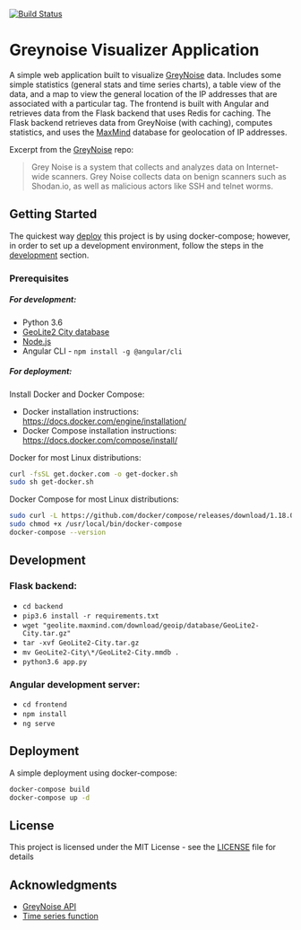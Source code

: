 [![Build Status](https://travis-ci.org/cbuto/greynoise-visualizer.svg?branch=master)](https://travis-ci.org/cbuto/greynoise-visualizer)
# Greynoise Visualizer Application

A simple web application built to visualize [GreyNoise](https://github.com/Grey-Noise-Intelligence/api.greynoise.io) data. Includes some simple statistics (general stats and time series charts), a table view of the data, and a map to view the general location of the IP addresses that are associated with a particular tag. The frontend is built with Angular and retrieves data from the Flask backend that uses Redis for caching. The Flask backend retrieves data from GreyNoise (with caching), computes statistics, and uses the [MaxMind](https://dev.maxmind.com/geoip/geoip2/geolite2/) database for geolocation of IP addresses.

Excerpt from the [GreyNoise](https://github.com/Grey-Noise-Intelligence/api.greynoise.io) repo:
> Grey Noise is a system that collects and analyzes data on Internet-wide scanners. Grey Noise collects data on benign scanners such as Shodan.io, as well as malicious actors like SSH and telnet worms.


## Getting Started

The quickest way [deploy](#deployment) this project is by using docker-compose; however, in order to set up a development environment, follow the steps in the [development](#development) section. 

### Prerequisites

##### For development:

* Python 3.6 
* [GeoLite2 City database](http://geolite.maxmind.com/download/geoip/database/GeoLite2-City.tar.gz)
* [Node.js](https://nodejs.org/en/download/package-manager/)
* Angular CLI - ```npm install -g @angular/cli```

##### For deployment:

Install Docker and Docker Compose:

* Docker installation instructions: https://docs.docker.com/engine/installation/ 
* Docker Compose installation instructions: https://docs.docker.com/compose/install/

Docker for most Linux distributions:

```bash
curl -fsSL get.docker.com -o get-docker.sh
sudo sh get-docker.sh
```

Docker Compose for most Linux distributions:

```bash
sudo curl -L https://github.com/docker/compose/releases/download/1.18.0/docker-compose-`uname -s`-`uname -m` -o /usr/local/bin/docker-compose
sudo chmod +x /usr/local/bin/docker-compose
docker-compose --version
```

## Development

### Flask backend:
* ```cd backend```
* ```pip3.6 install -r requirements.txt```
* ```wget "geolite.maxmind.com/download/geoip/database/GeoLite2-City.tar.gz"```
* ```tar -xvf GeoLite2-City.tar.gz```
* ```mv GeoLite2-City\*/GeoLite2-City.mmdb .```
* ```python3.6 app.py```

### Angular development server:
* ```cd frontend```
* ```npm install```
* ```ng serve```

## Deployment

A simple deployment using docker-compose:

```bash
docker-compose build
docker-compose up -d
```

## License

This project is licensed under the MIT License - see the [LICENSE](LICENSE.md) file for details

## Acknowledgments

* [GreyNoise API](https://github.com/Grey-Noise-Intelligence/api.greynoise.io)
* [Time series function](https://github.com/phyler/greynoise)

